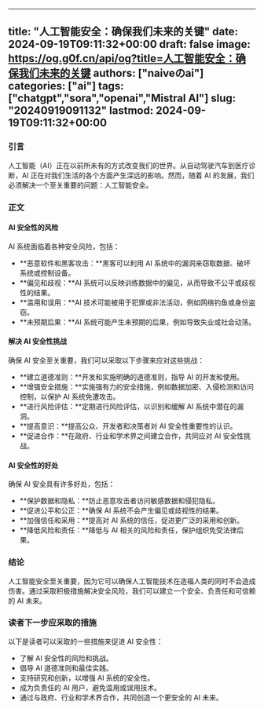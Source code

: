 
---
title: "人工智能安全：确保我们未来的关键"
date: 2024-09-19T09:11:32+00:00
draft: false
image: https://og.g0f.cn/api/og?title=人工智能安全：确保我们未来的关键
authors: ["naiveのai"]
categories: ["ai"]
tags: ["chatgpt","sora","openai","Mistral AI"]
slug: "20240919091132"
lastmod: 2024-09-19T09:11:32+00:00
---
### 引言

人工智能（AI）正在以前所未有的方式改变我们的世界。从自动驾驶汽车到医疗诊断，AI 正在对我们生活的各个方面产生深远的影响。然而，随着 AI 的发展，我们必须解决一个至关重要的问题：人工智能安全。

### 正文

#### AI 安全性的风险

AI 系统面临着各种安全风险，包括：

- **恶意软件和黑客攻击：**黑客可以利用 AI 系统中的漏洞来窃取数据、破坏系统或控制设备。
- **偏见和歧视：**AI 系统可以反映训练数据中的偏见，从而导致不公平或歧视性的结果。
- **滥用和误用：**AI 技术可能被用于犯罪或非法活动，例如网络钓鱼或身份盗窃。
- **未预期后果：**AI 系统可能产生未预期的后果，例如导致失业或社会动荡。

#### 解决 AI 安全性挑战

确保 AI 安全至关重要，我们可以采取以下步骤来应对这些挑战：

- **建立道德准则：**开发和实施明确的道德准则，指导 AI 的开发和使用。
- **增强安全措施：**实施强有力的安全措施，例如数据加密、入侵检测和访问控制，以保护 AI 系统免遭攻击。
- **进行风险评估：**定期进行风险评估，以识别和缓解 AI 系统中潜在的漏洞。
- **提高意识：**提高公众、开发者和决策者对 AI 安全性重要性的认识。
- **促进合作：**在政府、行业和学术界之间建立合作，共同应对 AI 安全性挑战。

#### AI 安全性的好处

确保 AI 安全具有许多好处，包括：

- **保护数据和隐私：**防止恶意攻击者访问敏感数据和侵犯隐私。
- **促进公平和公正：**确保 AI 系统不会产生偏见或歧视性的结果。
- **加强信任和采用：**提高对 AI 系统的信任，促进更广泛的采用和创新。
- **降低风险和责任：**降低与 AI 相关的风险和责任，保护组织免受法律后果。

### 结论

人工智能安全至关重要，因为它可以确保人工智能技术在造福人类的同时不会造成伤害。通过采取积极措施解决安全风险，我们可以建立一个安全、负责任和可信赖的 AI 未来。

### 读者下一步应采取的措施

以下是读者可以采取的一些措施来促进 AI 安全性：

- 了解 AI 安全性的风险和挑战。
- 倡导 AI 道德准则和最佳实践。
- 支持研究和创新，以增强 AI 系统的安全性。
- 成为负责任的 AI 用户，避免滥用或误用技术。
- 通过与政府、行业和学术界合作，共同创造一个更安全的 AI 未来。